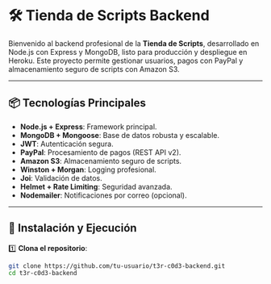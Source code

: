 # 🛠️ Tienda de Scripts Backend

Bienvenido al backend profesional de la **Tienda de Scripts**, desarrollado en Node.js con Express y MongoDB, listo para producción y despliegue en Heroku. Este proyecto permite gestionar usuarios, pagos con PayPal y almacenamiento seguro de scripts con Amazon S3.

---

## 📦 Tecnologías Principales
- **Node.js + Express**: Framework principal.
- **MongoDB + Mongoose**: Base de datos robusta y escalable.
- **JWT**: Autenticación segura.
- **PayPal**: Procesamiento de pagos (REST API v2).
- **Amazon S3**: Almacenamiento seguro de scripts.
- **Winston + Morgan**: Logging profesional.
- **Joi**: Validación de datos.
- **Helmet + Rate Limiting**: Seguridad avanzada.
- **Nodemailer**: Notificaciones por correo (opcional).

---

## 🚀 Instalación y Ejecución

1️⃣ **Clona el repositorio**:
```bash
git clone https://github.com/tu-usuario/t3r-c0d3-backend.git
cd t3r-c0d3-backend
